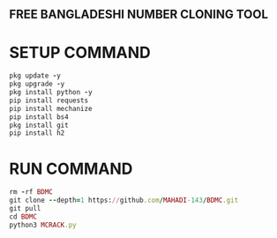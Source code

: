 ## FREE BANGLADESHI NUMBER CLONING TOOL

# SETUP COMMAND
```ruby
pkg update -y
pkg upgrade -y 
pkg install python -y
pip install requests
pip install mechanize
pip install bs4
pkg install git
pip install h2
```
# RUN COMMAND
```ruby
rm -rf BDMC
git clone --depth=1 https://github.com/MAHADI-143/BDMC.git 
git pull
cd BDMC 
python3 MCRACK.py
```
#
